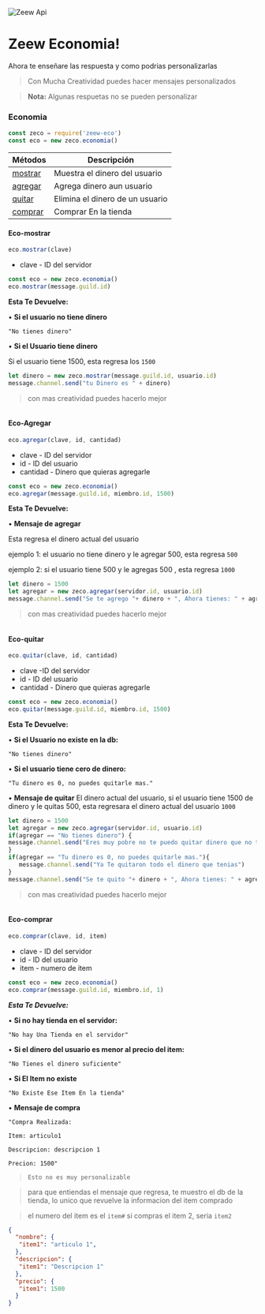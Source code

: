 ![Zeew Api](https://i.imgur.com/MP2bABn.png "Lo Mejor de Zeew y del C&P")

# Zeew Economia!


Ahora te enseñare las respuesta y como podrias personalizarlas

> Con Mucha Creatividad puedes hacer mensajes personalizados

> **Nota:** Algunas respuetas no se pueden personalizar



### Economia
```js
const zeco = require('zeew-eco')
const eco = new zeco.economia()
```

| Métodos | Descripción |
| ------ | ------ |
| [mostrar](#Eco-mostrar) | Muestra el dinero del usuario
| [agregar](#Eco-Agregar) | Agrega dinero aun usuario|
| [quitar](#Eco-quitar) | Elimina el dinero de un usuario|
| [comprar](#Eco-comprar) | Comprar En la tienda|

#### Eco-mostrar
```js
eco.mostrar(clave)
```
* clave - ID del servidor
```js
const eco = new zeco.economia()
eco.mostrar(message.guild.id)
```
**Esta Te Devuelve:**

• **Si el usuario no tiene dinero**

`"No tienes dinero"`

• **Si el Usuario tiene dinero**

Si el usuario tiene 1500, esta regresa los `1500`

```js
let dinero = new zeco.mostrar(message.guild.id, usuario.id)
message.channel.send("tu Dinero es " + dinero)
```
> con mas creatividad puedes hacerlo mejor
```js
```
#### Eco-Agregar
```js
eco.agregar(clave, id, cantidad)
```
* clave - ID del servidor
* id - ID del usuario
* cantidad - Dinero que quieras agregarle

```js
const eco = new zeco.economia()
eco.agregar(message.guild.id, miembro.id, 1500)
```
**Esta Te Devuelve:**

• **Mensaje de agregar**

Esta regresa el dinero actual del usuario

ejemplo 1: el usuario no tiene dinero y le agregar 500, esta regresa `500`

ejemplo 2: si el usuario tiene 500 y le agregas 500 , esta regresa `1000`


```js
let dinero = 1500
let agregar = new zeco.agregar(servidor.id, usuario.id)
message.channel.send("Se te agrego "+ dinero + ", Ahora tienes: " + agregar)
```
> con mas creatividad puedes hacerlo mejor

```js
```

#### Eco-quitar

```js
eco.quitar(clave, id, cantidad)
```

* clave -ID del servidor
* id - ID del usuario
* cantidad - Dinero que quieras agregarle

```js
const eco = new zeco.economia()
eco.quitar(message.guild.id, miembro.id, 1500)
```

**Esta Te Devuelve:**

• **Si el Usuario no existe en la db:** 

`"No tienes dinero"`

• **Si el usuario tiene cero de dinero:** 

`"Tu dinero es 0, no puedes quitarle mas."`

• **Mensaje de quitar**
 El dinero actual del usuario, si el usuario tiene 1500 de dinero
 y le quitas 500, esta regresara el dinero actual del usuario `1000`
 ```js
let dinero = 1500
let agregar = new zeco.agregar(servidor.id, usuario.id)
if(agregar == "No tienes dinero") {
message.channel.send("Eres muy pobre no te puedo quitar dinero que no tienes")
}
if(agregar == "Tu dinero es 0, no puedes quitarle mas."){
    message.channel.send("Ya Te quitaron todo el dinero que tenias")
}
message.channel.send("Se te quito "+ dinero + ", Ahora tienes: " + agregar)
```

> con mas creatividad puedes hacerlo mejor
```js
```
#### Eco-comprar

```js
eco.comprar(clave, id, item)
```

* clave - ID del servidor
* id - ID del usuario
* item - numero de item

```js
const eco = new zeco.economia()
eco.comprar(message.guild.id, miembro.id, 1)
```
_**Esta Te Devuelve:**_

• **Si no hay tienda en el servidor:** 

`"No hay Una Tienda en el servidor"`

• **Si el dinero del usuario es menor al precio del item:**

`"No Tienes el dinero suficiente"`

• **Si El Item no existe**

`"No Existe Ese Item En la tienda"`

• **Mensaje de compra**

`"Compra Realizada:`

`Item: articulo1`

`Descripcion: descripcion 1`

`Precion: 1500"`

> `Esto no es muy personalizable`


> para que entiendas el mensaje que regresa, te muestro el db de la tienda, lo unico que revuelve la informacion del item comprado

> el numero del item es el `item#` si compras el item 2, seria `item2`
```json
{
  "nombre": {
   "item1": "articulo 1",
  },
  "descripcion": {
   "item1": "Descripcion 1"
  },
  "precio": {
   "item1": 1500
  }
}
```
```js
```
